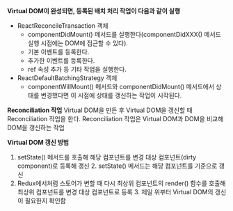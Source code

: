 
**Virtual DOM이 완성되면,  등록된 배치 처리 작업이 다음과 같이 실행**
- ReactReconcileTransaction 객체 
	- componentDidMount() 메서드를 실행한다(componentDidXXX() 메서드 실행 시점에는 DOM에 접근할 수 있다).
	- 기본 이벤트를 등록한다.
	- 추가한 이벤트를 등록한다.
	- ref 속성 추가 등 기타 작업을 실행한다.
- ReactDefaultBatchingStrategy 객체 
	- componentWillMount() 메서드와 componentDidMount() 메서드에서 상태를 변경했다면 이 시점에 상태를 갱신하는 작업이 시작된다.

**Reconciliation 작업**
Virtual DOM을 만든 후 Virtual DOM을 갱신할 때 Reconciliation 작업을 한다. Reconciliation 작업은 Virtual DOM과 DOM을 비교해 DOM을 갱신하는 작업

**Virtual DOM 갱신 방법**
1. setState() 메서드를 호출해 해당 컴포넌트를 변경 대상 컴포넌트(dirty component)로 등록해 갱신
	2.  setState() 메서드는 해당 컴포넌트를 기준으로 갱신
2. Redux에서처럼 스토어가 변할 때 다시 최상위 컴포넌트의 render() 함수를 호출해 최상위 컴포넌트를 변경 대상 컴포넌트로 등록
	3. 제일 위부터 Virtual DOM의 갱신이 필요한지 확인함
